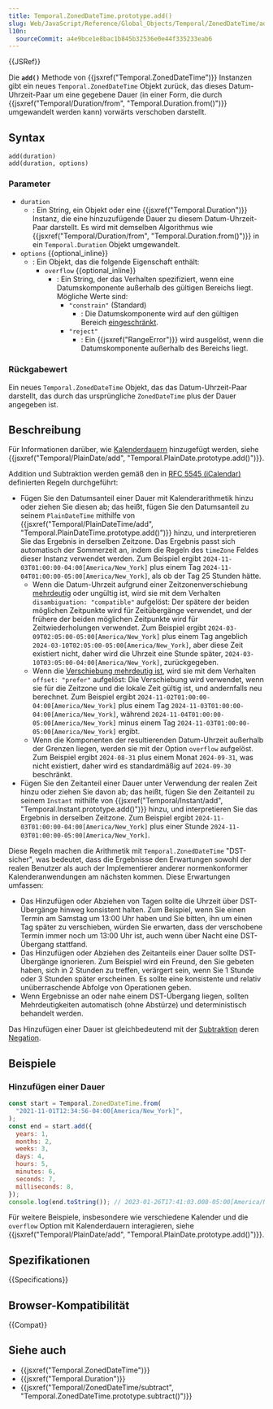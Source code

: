 ```yaml
---
title: Temporal.ZonedDateTime.prototype.add()
slug: Web/JavaScript/Reference/Global_Objects/Temporal/ZonedDateTime/add
l10n:
  sourceCommit: a4e9bce1e8bac1b845b32536e0e44f335233eab6
---
```


{{JSRef}}

Die **`add()`** Methode von {{jsxref("Temporal.ZonedDateTime")}} Instanzen gibt ein neues `Temporal.ZonedDateTime` Objekt zurück, das dieses Datum-Uhrzeit-Paar um eine gegebene Dauer (in einer Form, die durch {{jsxref("Temporal/Duration/from", "Temporal.Duration.from()")}} umgewandelt werden kann) vorwärts verschoben darstellt.

## Syntax

```js-nolint
add(duration)
add(duration, options)
```

### Parameter

- `duration`
  - : Ein String, ein Objekt oder eine {{jsxref("Temporal.Duration")}} Instanz, die eine hinzuzufügende Dauer zu diesem Datum-Uhrzeit-Paar darstellt. Es wird mit demselben Algorithmus wie {{jsxref("Temporal/Duration/from", "Temporal.Duration.from()")}} in ein `Temporal.Duration` Objekt umgewandelt.
- `options` {{optional_inline}}
  - : Ein Objekt, das die folgende Eigenschaft enthält:
    - `overflow` {{optional_inline}}
      - : Ein String, der das Verhalten spezifiziert, wenn eine Datumskomponente außerhalb des gültigen Bereichs liegt. Mögliche Werte sind:
        - `"constrain"` (Standard)
          - : Die Datumskomponente wird auf den gültigen Bereich [eingeschränkt](/de/docs/Web/JavaScript/Reference/Global_Objects/Temporal/PlainDate#invalid_date_clamping).
        - `"reject"`
          - : Ein {{jsxref("RangeError")}} wird ausgelöst, wenn die Datumskomponente außerhalb des Bereichs liegt.

### Rückgabewert

Ein neues `Temporal.ZonedDateTime` Objekt, das das Datum-Uhrzeit-Paar darstellt, das durch das ursprüngliche `ZonedDateTime` plus der Dauer angegeben ist.

## Beschreibung

Für Informationen darüber, wie [Kalenderdauern](/de/docs/Web/JavaScript/Reference/Global_Objects/Temporal/Duration#calendar_durations) hinzugefügt werden, siehe {{jsxref("Temporal/PlainDate/add", "Temporal.PlainDate.prototype.add()")}}.

Addition und Subtraktion werden gemäß den in [RFC 5545 (iCalendar)](https://datatracker.ietf.org/doc/html/rfc5545) definierten Regeln durchgeführt:

- Fügen Sie den Datumsanteil einer Dauer mit Kalenderarithmetik hinzu oder ziehen Sie diesen ab; das heißt, fügen Sie den Datumsanteil zu seinem `PlainDateTime` mithilfe von {{jsxref("Temporal/PlainDateTime/add", "Temporal.PlainDateTime.prototype.add()")}} hinzu, und interpretieren Sie das Ergebnis in derselben Zeitzone. Das Ergebnis passt sich automatisch der Sommerzeit an, indem die Regeln des `timeZone` Feldes dieser Instanz verwendet werden. Zum Beispiel ergibt `2024-11-03T01:00:00-04:00[America/New_York]` plus einem Tag `2024-11-04T01:00:00-05:00[America/New_York]`, als ob der Tag 25 Stunden hätte.
  - Wenn die Datum-Uhrzeit aufgrund einer Zeitzonenverschiebung [mehrdeutig](/de/docs/Web/JavaScript/Reference/Global_Objects/Temporal/ZonedDateTime#ambiguity_and_gaps_from_local_time_to_utc_time) oder ungültig ist, wird sie mit dem Verhalten `disambiguation: "compatible"` aufgelöst: Der spätere der beiden möglichen Zeitpunkte wird für Zeitübergänge verwendet, und der frühere der beiden möglichen Zeitpunkte wird für Zeitwiederholungen verwendet. Zum Beispiel ergibt `2024-03-09T02:05:00-05:00[America/New_York]` plus einem Tag angeblich `2024-03-10T02:05:00-05:00[America/New_York]`, aber diese Zeit existiert nicht, daher wird die Uhrzeit eine Stunde später, `2024-03-10T03:05:00-04:00[America/New_York]`, zurückgegeben.
  - Wenn die [Verschiebung mehrdeutig ist](/de/docs/Web/JavaScript/Reference/Global_Objects/Temporal/ZonedDateTime#offset_ambiguity), wird sie mit dem Verhalten `offset: "prefer"` aufgelöst: Die Verschiebung wird verwendet, wenn sie für die Zeitzone und die lokale Zeit gültig ist, und andernfalls neu berechnet. Zum Beispiel ergibt `2024-11-02T01:00:00-04:00[America/New_York]` plus einem Tag `2024-11-03T01:00:00-04:00[America/New_York]`, während `2024-11-04T01:00:00-05:00[America/New_York]` minus einem Tag `2024-11-03T01:00:00-05:00[America/New_York]` ergibt.
  - Wenn die Komponenten der resultierenden Datum-Uhrzeit außerhalb der Grenzen liegen, werden sie mit der Option `overflow` aufgelöst. Zum Beispiel ergibt `2024-08-31` plus einem Monat `2024-09-31`, was nicht existiert, daher wird es standardmäßig auf `2024-09-30` beschränkt.
- Fügen Sie den Zeitanteil einer Dauer unter Verwendung der realen Zeit hinzu oder ziehen Sie davon ab; das heißt, fügen Sie den Zeitanteil zu seinem `Instant` mithilfe von {{jsxref("Temporal/Instant/add", "Temporal.Instant.prototype.add()")}} hinzu, und interpretieren Sie das Ergebnis in derselben Zeitzone. Zum Beispiel ergibt `2024-11-03T01:00:00-04:00[America/New_York]` plus einer Stunde `2024-11-03T01:00:00-05:00[America/New_York]`.

Diese Regeln machen die Arithmetik mit `Temporal.ZonedDateTime` "DST-sicher", was bedeutet, dass die Ergebnisse den Erwartungen sowohl der realen Benutzer als auch der Implementierer anderer normenkonformer Kalenderanwendungen am nächsten kommen. Diese Erwartungen umfassen:

- Das Hinzufügen oder Abziehen von Tagen sollte die Uhrzeit über DST-Übergänge hinweg konsistent halten. Zum Beispiel, wenn Sie einen Termin am Samstag um 13:00 Uhr haben und Sie bitten, ihn um einen Tag später zu verschieben, würden Sie erwarten, dass der verschobene Termin immer noch um 13:00 Uhr ist, auch wenn über Nacht eine DST-Übergang stattfand.
- Das Hinzufügen oder Abziehen des Zeitanteils einer Dauer sollte DST-Übergänge ignorieren. Zum Beispiel wird ein Freund, den Sie gebeten haben, sich in 2 Stunden zu treffen, verärgert sein, wenn Sie 1 Stunde oder 3 Stunden später erscheinen. Es sollte eine konsistente und relativ unüberraschende Abfolge von Operationen geben.
- Wenn Ergebnisse an oder nahe einem DST-Übergang liegen, sollten Mehrdeutigkeiten automatisch (ohne Abstürze) und deterministisch behandelt werden.

Das Hinzufügen einer Dauer ist gleichbedeutend mit der [Subtraktion](/de/docs/Web/JavaScript/Reference/Global_Objects/Temporal/ZonedDateTime/subtract) deren [Negation](/de/docs/Web/JavaScript/Reference/Global_Objects/Temporal/Duration/negated).

## Beispiele

### Hinzufügen einer Dauer

```js
const start = Temporal.ZonedDateTime.from(
  "2021-11-01T12:34:56-04:00[America/New_York]",
);
const end = start.add({
  years: 1,
  months: 2,
  weeks: 3,
  days: 4,
  hours: 5,
  minutes: 6,
  seconds: 7,
  milliseconds: 8,
});
console.log(end.toString()); // 2023-01-26T17:41:03.008-05:00[America/New_York]
```

Für weitere Beispiele, insbesondere wie verschiedene Kalender und die `overflow` Option mit Kalenderdauern interagieren, siehe {{jsxref("Temporal/PlainDate/add", "Temporal.PlainDate.prototype.add()")}}.

## Spezifikationen

{{Specifications}}

## Browser-Kompatibilität

{{Compat}}

## Siehe auch

- {{jsxref("Temporal.ZonedDateTime")}}
- {{jsxref("Temporal.Duration")}}
- {{jsxref("Temporal/ZonedDateTime/subtract", "Temporal.ZonedDateTime.prototype.subtract()")}}
